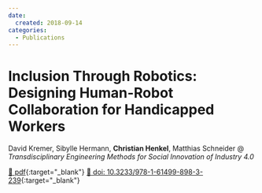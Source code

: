 ```yaml
---
date:
  created: 2018-09-14
categories:
  - Publications
---
```


# Inclusion Through Robotics: Designing Human-Robot Collaboration for Handicapped Workers

David Kremer, Sibylle Hermann, __Christian Henkel__, Matthias Schneider @ _Transdisciplinary Engineering Methods for Social Innovation of Industry 4.0_

[📄 pdf](https://ebooks.iospress.nl/pdf/doi/10.3233/978-1-61499-898-3-239){:target="_blank"} [🔗 doi: 10.3233/978-1-61499-898-3-239](https://doi.org/10.3233/978-1-61499-898-3-239){:target="_blank"}
